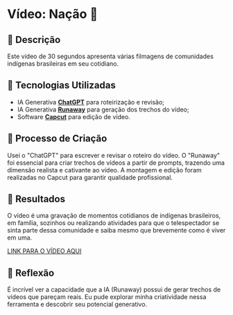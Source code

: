 # Vídeo: Nação 🎥

## 📒 Descrição
Este vídeo de 30 segundos apresenta várias filmagens de comunidades indígenas brasileiras em seu cotidiano.

## 🤖 Tecnologias Utilizadas
- IA Generativa **[ChatGPT](https://chat.openai.com)** para roteirização e revisão;
- IA Generativa **[Runaway](https://runwayml.com)** para geração dos trechos do vídeo;
- Software **[Capcut](https://www.capcut.com/pt-br/)** para edição de vídeo.

## 🧐 Processo de Criação
Usei o "ChatGPT" para escrever e revisar o roteiro do vídeo. O "Runaway" foi essencial para criar trechos de vídeos a partir de prompts, trazendo uma dimensão realista e cativante ao vídeo. A montagem e edição foram realizadas no Capcut para garantir qualidade profissional.

## 🚀 Resultados
O vídeo é uma gravação de momentos cotidianos de indígenas brasileiros, em família, sozinhos ou realizando atividades para que o telespectador se sinta parte dessa comunidade e saiba mesmo que brevemente como é viver em uma.

[LINK PARA O VÍDEO AQUI]()

## 💭 Reflexão
É incrível ver a capacidade que a IA (Runaway) possui de gerar trechos de vídeos que pareçam reais. Eu pude explorar minha criatividade nessa ferramenta e descobrir seu potencial generativo.